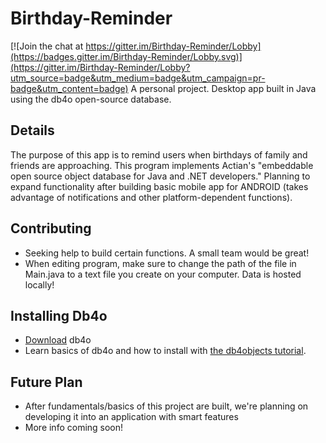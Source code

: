 # Birthday-Reminder

[![Join the chat at https://gitter.im/Birthday-Reminder/Lobby](https://badges.gitter.im/Birthday-Reminder/Lobby.svg)](https://gitter.im/Birthday-Reminder/Lobby?utm_source=badge&utm_medium=badge&utm_campaign=pr-badge&utm_content=badge)
A personal project. Desktop app built in Java using the db4o open-source database. 

## Details
The purpose of this app is to remind users when birthdays of family and friends are approaching. This program implements Actian's "embeddable open source object database for Java and .NET developers." Planning to expand functionality after building basic mobile app for ANDROID (takes advantage of notifications and other platform-dependent functions). 

## Contributing
- Seeking help to build certain functions. A small team would be great!
- When editing program, make sure to change the path of the file in Main.java to a text file you create on your computer. Data is hosted locally!


## Installing Db4o
- [Download](https://www.dropbox.com/s/s6farl3dqez7e1r/db4o-8.0.276.16149-java.zip?dl=0) db4o 
- Learn basics of db4o and how to install with [the db4objects tutorial](http://www-users.mat.umk.pl/~stencel/obd/db4o-7.8-tutorial.pdf).

## Future Plan
- After fundamentals/basics of this project are built, we're planning on developing it into an application with smart features
- More info coming soon!
